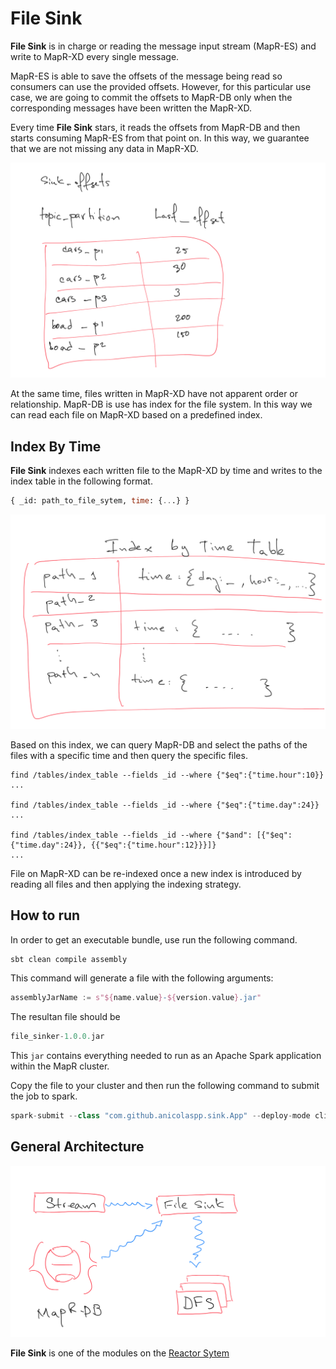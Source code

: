 # File Sink

**File Sink** is in charge or reading the message input stream (MapR-ES) and write to MapR-XD every single message. 

MapR-ES is able to save the offsets of the message being read so consumers can use the provided offsets. However, for this particular use case, we are going to commit the offsets to MapR-DB only when the corresponding messages have been written the MapR-XD.

Every time **File Sink** stars, it reads the offsets from MapR-DB and then starts consuming MapR-ES from that point on. In this way, we guarantee that we are not missing any data in MapR-XD.   

![](./offsets.PNG)

At the same time, files written in MapR-XD have not apparent order or relationship. MapR-DB is use has index for the file system. In this way we can read each file on MapR-XD based on a predefined index. 

## Index By Time

**File Sink** indexes each written file to the MapR-XD by time and writes to the index table in the following format.

```sql
{ _id: path_to_file_sytem, time: {...} }
```

![](./indexbytime.PNG)

Based on this index, we can query MapR-DB and select the paths of the files with a specific time and then query the specific files.

```
find /tables/index_table --fields _id --where {"$eq":{"time.hour":10}}
...

find /tables/index_table --fields _id --where {"$eq":{"time.day":24}}
...

find /tables/index_table --fields _id --where {"$and": [{"$eq":{"time.day":24}}, {{"$eq":{"time.hour":12}}}]}
...
```

File on MapR-XD can be re-indexed once a new index is introduced by reading all files and then applying the indexing strategy.      
## How to run

In order to get an executable bundle, use run the following command.

```scala
sbt clean compile assembly
```

This command will generate a file with the following arguments:

```scala
assemblyJarName := s"${name.value}-${version.value}.jar"
```

The resultan file should be

```scala
file_sinker-1.0.0.jar
```

This `jar` contains everything needed to run as an Apache Spark application within the MapR cluster. 

Copy the file to your cluster and then run the following command to submit the job to spark. 

```scala
spark-submit --class "com.github.anicolaspp.sink.App" --deploy-mode client ~/file_sinker-1.0.0.jar 
```

## General Architecture

![](architecture.PNG)

**File Sink** is one of the modules on the [Reactor Sytem](https://github.com/anicolaspp/reactor/)
